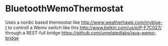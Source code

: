 # BluetoothWemoThermostat

Uses a nordic based thermostat like http://www.weatherhawk.com/myblue-t to controll a Wemo switch like this http://www.belkin.com/us/p/P-F7C027/  through a REST-full bridge https://github.com/unrelatedlabs/java-wemo-bridge

